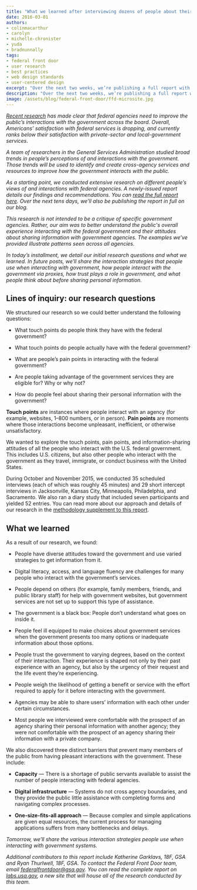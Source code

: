 ```yaml
---
title: "What we learned after interviewing dozens of people about their interactions with the federal government"
date: 2016-03-01
authors:
- colinmacarthur
- carolyn
- michelle-chronister
- yuda
- bradnunnally
tags:
- federal front door
- user research
- best practices
- web design standards
- user-centered design
excerpt: "Over the next two weeks, we’re publishing a full report with findings from our research to better understand the public's overall experience interacting with the federal government and their attitudes about sharing information with government agencies. In today’s installment, we detail our initial research questions and what we learned."
description: "Over the next two weeks, we’re publishing a full report with findings from our research to better understand the public's overall experience interacting with the federal government and their attitudes about sharing information with government agencies. In today’s installment, we detail our initial research questions and what we learned."
image: /assets/blog/federal-front-door/ffd-microsite.jpg
---
```


_[Recent research](https://www.theacsi.org/news-and-resources/customer-satisfaction-reports/reports-2014/acsi-federal-government-report-2014) has made clear that federal agencies need to improve the public’s interactions with the government across the board. Overall, Americans’ satisfaction with federal services is dropping, and currently ranks below their satisfaction with private-sector and local-government services._ 

_A team of researchers in the General Services Administration studied broad trends in people’s perceptions of and interactions with the government. Those trends will be used to identify and create cross-agency services and resources to improve how the government interacts with the public._

_As a starting point, we conducted extensive research on different people’s views of and interactions with federal agencies. A newly-issued report details our findings and recommendations. You can [read the full report here](https://labs.usa.gov/#research-report). Over the next tens days, we’ll also be publishing the report in full on our blog._

_This research is not intended to be a critique of specific government agencies. Rather, our aim was to better understand the public's overall experience interacting with the federal government and their attitudes about sharing information with government agencies. The examples we’ve provided illustrate patterns seen across all agencies._

_In today’s installment, we detail our initial research questions and what we learned. In future posts, we’ll share the interaction strategies that people use when interacting with government,  how people interact with the government via proxies, how trust plays a role in government, and what people think about before sharing personal information._

## Lines of inquiry: our research questions

We structured our research so we could better understand the following questions: 

- What touch points do people think they have with the federal government?

- What touch points do people actually have with the federal government?

- What are people’s pain points in interacting with the federal government?

- Are people taking advantage of the government services they are eligible for? Why or why not?

- How do people feel about sharing their personal information with the government?

**Touch points** are instances where people interact with an agency (for example, websites, 1–800 numbers, or in person). **Pain points** are moments where those interactions become unpleasant, inefficient, or otherwise unsatisfactory.

We wanted to explore the touch points, pain points, and information-sharing attitudes of all the people who interact with the U.S. federal government. This includes U.S. citizens, but also other people who interact with the government as they travel, immigrate, or conduct business with the United States.

During October and November 2015, we conducted 35 scheduled interviews (each of which was roughly 45 minutes) and 29 short intercept interviews in Jacksonville, Kansas City, Minneapolis, Philadelphia, and Sacramento. We also ran a diary study that included seven participants and yielded 52 entries.  You can read more about our approach and details of our research in the [methodology supplement to this report](https://labs.usa.gov/files/FFD_Research_Methodology_v11.pdf).

## What we learned

As a result of our research, we found:

- People have diverse attitudes toward the government and use varied strategies to get information from it. 

- Digital literacy, access, and language fluency are challenges for many people who interact with the government’s services.

- People depend on others (for example, family members, friends, and public library staff) for help with government websites, but government services are not set up to support this type of assistance.

- The government is a black box: People don’t understand what goes on inside it.

- People feel ill equipped to make choices about government services when the government presents too many options or inadequate information about those options. 

- People trust the government to varying degrees, based on the context of their interaction. Their experience is shaped not only by their past experience with an agency, but also by the urgency of their request and the life event they’re experiencing.

- People weigh the likelihood of getting a benefit or service with the effort required to apply for it before interacting with the government.

- Agencies may be able to share users’ information with each other under certain circumstances.

- Most people we interviewed were comfortable with the prospect of an agency sharing their personal information with another agency; they were not comfortable with the prospect of an agency sharing their information with a private company. 

We also discovered three distinct barriers that prevent many members of  the public from having pleasant interactions with the government. These include:

- **Capacity** — There is a shortage of public servants available to assist the number of people interacting with federal agencies.

- **Digital infrastructure** — Systems do not cross agency boundaries, and they provide the public little assistance with completing forms and navigating complex processes. 

- **One-size-fits-all approach** — Because complex and simple applications are given equal resources, the current process for managing applications suffers from many bottlenecks and delays. 

*Tomorrow, we’ll share the various interaction strategies people use when interacting with government systems.*

*Additional contributors to this report include Katherine Garklavs, 18F, GSA and Ryan Thurlwell, 18F, GSA. To contact the Federal Front Door team, email [federalfrontdoor@gsa.gov](mailto:federalfrontdoor@gsa.gov). You can read the complete report on [labs.usa.gov](https://labs.usa.gov), a new site that will house all of the research conducted by this team.*






